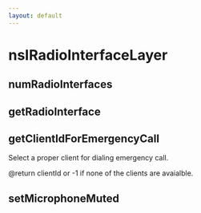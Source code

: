 ```yaml
---
layout: default
---
```


# nsIRadioInterfaceLayer #

## numRadioInterfaces ##

## getRadioInterface ##

## getClientIdForEmergencyCall ##

Select a proper client for dialing emergency call.

@return clientId or -1 if none of the clients are avaialble.


## setMicrophoneMuted ##
